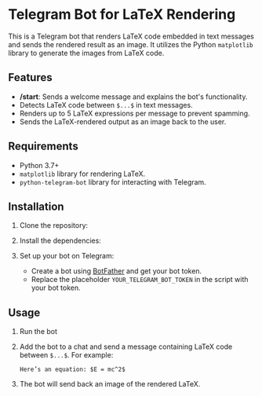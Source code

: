 ﻿# Telegram Bot for LaTeX Rendering

This is a Telegram bot that renders LaTeX code embedded in text messages and sends the rendered result as an image. It utilizes the Python `matplotlib` library to generate the images from LaTeX code.

## Features

- **/start**: Sends a welcome message and explains the bot's functionality.
- Detects LaTeX code between `$...$` in text messages.
- Renders up to 5 LaTeX expressions per message to prevent spamming.
- Sends the LaTeX-rendered output as an image back to the user.

## Requirements

- Python 3.7+
- `matplotlib` library for rendering LaTeX.
- `python-telegram-bot` library for interacting with Telegram.

## Installation

1. Clone the repository:

2. Install the dependencies:

3. Set up your bot on Telegram:

    - Create a bot using [BotFather](https://core.telegram.org/bots#botfather) and get your bot token.
    - Replace the placeholder `YOUR_TELEGRAM_BOT_TOKEN` in the script with your bot token.

## Usage

1. Run the bot
2. Add the bot to a chat and send a message containing LaTeX code between `$...$`. For example:

    ```
    Here’s an equation: $E = mc^2$
    ```

3. The bot will send back an image of the rendered LaTeX.